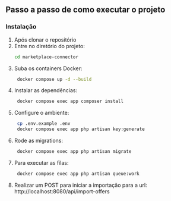 ## Passo a passo de como executar o projeto

### Instalação
1. Após clonar o repositório
2. Entre no diretório do projeto:
   ```bash
   cd marketplace-connector
   ```
3. Suba os containers Docker:
   ```bash
    docker compose up -d --build
   ```
4. Instalar as dependências:
   ```bash
    docker compose exec app composer install
   ```
5. Configure o ambiente:
   ```bash
    cp .env.example .env
    docker compose exec app php artisan key:generate
   ```
6. Rode as migrations:
   ```bash
    docker compose exec app php artisan migrate
   ```
7. Para executar as filas:
   ```bash
    docker compose exec app php artisan queue:work
   ```
8. Realizar um POST para iniciar a importação para a url: http://localhost:8080/api/import-offers